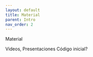 ```yaml
---
layout: default
title: Material
parent: Intro
nav_order: 2
---
```


Material

Videos, Presentaciones
Código inicial?